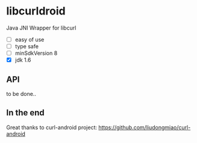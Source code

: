 libcurldroid
=============

Java JNI Wrapper for libcurl

* [ ] easy of use
* [ ] type safe
* [ ] minSdkVersion 8
* [x] jdk 1.6

API
----

to be done..


In the end
-----
Great thanks to curl-android project: https://github.com/liudongmiao/curl-android